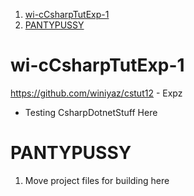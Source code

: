 
1. [wi-cCsharpTutExp-1](#wi-ccsharptutexp-1)
2. [PANTYPUSSY](#pantypussy)


# wi-cCsharpTutExp-1
https://github.com/winiyaz/cstut12 - Expz

- Testing CsharpDotnetStuff Here 

# PANTYPUSSY 

1. Move project files for building here